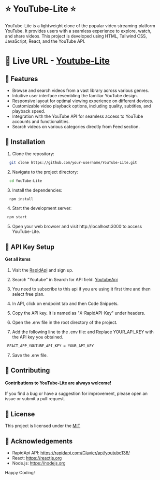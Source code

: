 
# ⭐ YouTube-Lite ⭐

YouTube-Lite is a lightweight clone of the popular video streaming platform YouTube. It provides users with a seamless experience to explore, watch, and share videos. This project is developed using HTML, Tailwind CSS, JavaScript, React, and the YouTube API.

# 📌 Live URL - [Youtube-Lite](https://pp-youtube-lite.netlify.app/) 

## 📌  Features

- Browse and search videos from a vast library across various genres.
- Intuitive user interface resembling the familiar YouTube design.
- Responsive layout for optimal viewing experience on different devices.
- Customizable video playback options, including quality, subtitles, and playback speed.
- Integration with the YouTube API for seamless access to YouTube accounts and functionalities.
- Search videos on various categories directly from Feed section.


## 📌 Installation

1. Clone the repository:
```bash
  git clone https://github.com/your-username/YouTube-Lite.git
```
2. Navigate to the project directory:
```bash
  cd YouTube-Lite
```
3. Install the dependencies:
```bash
  npm install
```
4. Start the development server:
```bash
 npm start
```
5. Open your web browser and visit http://localhost:3000 to access YouTube-Lite.


## 📌 API Key Setup

#### Get all items
1. Visit the [RapidApi](https://rapidapi.com/) and sign up. 

2. Search "Youtube" in Search for API field. [YoutubeApi](https://rapidapi.com/Glavier/api/youtube138/)

3. You need to subscribe to this api if you are using it first time and then select free plan. 

4. In API, click on endpoint tab and then Code Snippets.

5. Copy the API key. It is named as "X-RapidAPI-Key" under headers.

4. Open the .env file in the root directory of the project.

5. Add the following line to the .env file: and Replace YOUR_API_KEY with the API key you obtained.
```bash
 REACT_APP_YOUTUBE_API_KEY = YOUR_API_KEY
```
7. Save the .env file.


## 📌 Contributing

#### Contributions to  YouTube-Lite are always welcome!
If you find a bug or have a suggestion for improvement, please open an issue or submit a pull request.


## 📌 License

 This project is licensed under the [MIT](https://choosealicense.com/licenses/mit/)


## 📌 Acknowledgements

- RapidApi API: https://rapidapi.com/Glavier/api/youtube138/
- React: https://reactjs.org
- Node.js: https://nodejs.org

Happy Coding!
